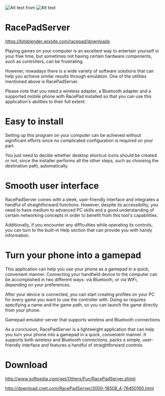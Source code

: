 ![Alt text](https://static.wixstatic.com/media/0efaf2_ecdadcb1b3b64bea98d60bfc8b87cb53.png/v1/fill/w_51,h_50,al_c,usm_0.66_1.00_0.01/0efaf2_ecdadcb1b3b64bea98d60bfc8b87cb53.png "RacePadServer") from 
![Alt text](https://static.wixstatic.com/media/0efaf2_94a76b718ee24ca38b1fbf452b5427e9.png/v1/fill/w_243,h_67,al_c,usm_0.66_1.00_0.01/0efaf2_94a76b718ee24ca38b1fbf452b5427e9.png "BitsBlender")
# RacePadServer

https://bitsblender.wixsite.com/racepad/downloads

Playing games on your computer is an excellent way to entertain yourself in your free time, but sometimes not having certain hardware components, such as controllers, can be frustrating.

However, nowadays there is a wide variety of software solutions that can help you achieve similar results through emulation. One of the utilities mentioned above is RacePadServer.

Please note that you need a wireless adapter, a Bluetooth adapter and a supported mobile phone with RacePad installed so that you can use this application's abilities to their full extent.

# Easy to install

Setting up this program on your computer can be achieved without significant efforts since no complicated configuration is required on your part.

You just need to decide whether desktop shortcut icons should be created or not, since the installer performs all the other steps, such as choosing the destination path, automatically.

# Smooth user interface

RacePadServer comes with a sleek, user-friendly interface and integrates a handful of straightforward functions. However, despite its accessibility, you need to have medium to advanced PC skills and a good understanding of certain networking concepts in order to benefit from this tool's capabilities.

Additionally, if you encounter any difficulties while operating its controls, you can turn to the built-in Help section that can provide you with handy information.

# Turn your phone into a gamepad

This application can help you use your phone as a gamepad in a quick, convenient manner. Connecting your handheld device to the computer can be accomplished in two different ways: via Bluetooth, or via WiFi, depending on your preferences.

After your device is connected, you can start creating profiles on your PC for every game you want to use the controller with. Doing so requires specifying a name and the game path, so you can launch the game directly from your phone.

Gamepad emulator server that supports wireless and Bluetooth connections

As a conclusion, RacePadServer is a lightweight application that can help you turn your phone into a gamepad in a quick, convenient manner. It supports both wireless and Bluetooth connections, packs a simple, user-friendly interface and features a handful of straightforward controls.

# Download 
http://www.softpedia.com/get/Others/Fun/RacePadServer.shtml

http://download.cnet.com/RacePadServer/3000-18508_4-76450160.html

